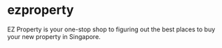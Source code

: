 # ezproperty
EZ Property is your one-stop shop to figuring out the best places to buy your new property in Singapore.
